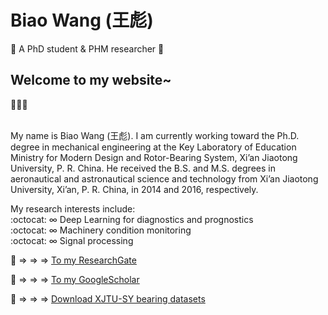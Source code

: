 # **Biao Wang (王彪)**

:star2: A PhD student & PHM researcher :star2:

## Welcome to my website~ 
:clap::clap::clap:  
&emsp;  
 
My name is Biao Wang (王彪). I am currently working toward the Ph.D. degree in mechanical engineering at the Key Laboratory of Education Ministry for Modern Design and Rotor-Bearing System, Xi’an Jiaotong University, P. R. China. He received the B.S. and M.S. degrees in aeronautical and astronautical science and technology from Xi’an Jiaotong University, Xi’an, P. R. China, in 2014 and 2016, respectively.
&emsp;  

My research interests include:  
:octocat: &infin; Deep Learning for diagnostics and prognostics  
:octocat: &infin; Machinery condition monitoring  
:octocat: &infin; Signal processing  

:rocket: &rArr; &rArr; &rArr; [To my ResearchGate](https://www.researchgate.net/profile/Biao_Wang39)  

:rocket: &rArr; &rArr; &rArr; [To my GoogleScholar](https://scholar.google.com/citations?hl=zh-CN&user=yUQBEjAAAAAJ)  

:rocket: &rArr; &rArr; &rArr; [Download XJTU-SY bearing datasets](http://biaowang.tech/xjtu-sy-bearing-datasets/)

